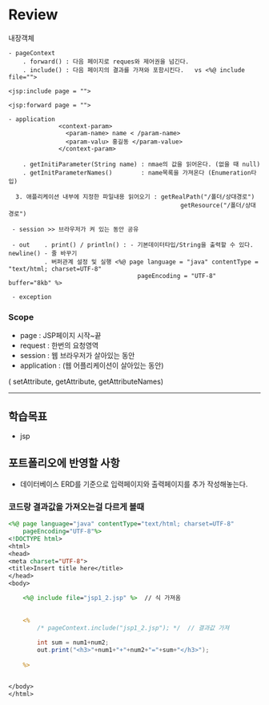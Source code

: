 # Review
내장객체
```
- pageContext
    . forward() : 다음 페이지로 reques와 제어권을 넘긴다.
    . include() : 다음 페이지의 결과를 가져와 포함시킨다.   vs <%@ include file="">
                                                            <jsp:include page = "">
                                                            <jsp:forward page = "">

- application
              <context-param>
                <param-name> name < /param-name>
                <param-valu> 홍길동 </param-value>
              </context-param>

    . getInitiParameter(String name) : nmae의 값을 읽어온다. (없을 때 null)
    . getInitParameterNames()        : name목록을 가져온다 (Enumeration타입)
    
  3. 애플리케이션 내부에 지정한 파일내용 읽어오기 : getRealPath("/폴더/상대경로")
                                                getResource("/폴더/상대경로")
                                                
 - session >> 브라우저가 켜 있는 동안 공유
 
 - out    . print() / println() : - 기본데이터타입/String을 출력할 수 있다. newline() - 줄 바꾸기
          . 버퍼관계 설정 및 실행 <%@ page language = "java" contentType = "text/html; charset=UTF-8"
                                    pageEncoding = "UTF-8" buffer="8kb" %>
                                  
 - exception

```

### Scope
- page : JSP페이지 시작~끝
- request : 한번의 요청영역
- session : 웹 브라우저가 살아있는 동안
- application : (웹 어플리케이션이 살아있는 동안)

( setAttribute, getAttribute, getAttributeNames)



-----------------------------------------------------

## 학습목표
- jsp

## 포트폴리오에 반영할 사항
- 데이터베이스 ERD를 기준으로 입력페이지와 출력페이지를 추가 작성해놓는다.


### 코드랑 결과값을 가져오는걸 다르게 볼때
```jsp
<%@ page language="java" contentType="text/html; charset=UTF-8"
    pageEncoding="UTF-8"%>
<!DOCTYPE html>
<html>
<head>
<meta charset="UTF-8">
<title>Insert title here</title>
</head>
<body>

	<%@ include file="jsp1_2.jsp" %>  // 식 가져옴
	
	
	<%
		/* pageContext.include("jsp1_2.jsp"); */  // 결과값 가져
	
		int sum = num1+num2;
		out.print("<h3>"+num1+"+"+num2+"="+sum+"</h3>");
		
	%>


</body>
</html>
```

